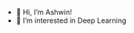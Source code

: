 - 👋 Hi, I’m Ashwin!
- 👀 I’m interested in Deep Learning
<!---
ashwins-code/ashwins-code is a ✨ special ✨ repository because its `README.md` (this file) appears on your GitHub profile.
You can click the Preview link to take a look at your changes.
--->
